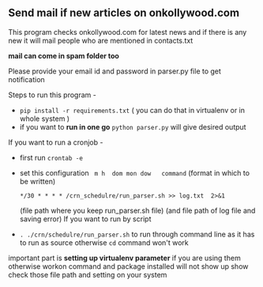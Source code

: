 ## Send mail if new articles on onkollywood.com
This program checks onkollywood.com for latest news and if there is any new it will mail people
who are mentioned in contacts.txt 

**mail can come in spam folder too**

Please provide your email id and password in parser.py file to get notification

Steps to run this program -
- `pip install -r requirements.txt` ( you can do that in virtualenv or in whole system )
- if you want to **run in one go** `python parser.py` will give desired output

If you want to run a cronjob -
- first run `crontab -e` 
- set this configuration ` m h  dom mon dow   command` (format in which to be written)

    `*/30 * * * * /crn_schedulre/run_parser.sh >> log.txt  2>&1`
    
    (file path where you keep run_parser.sh file) (and file path of log file and saving error)
    If you want to run by script

-  `. ./crn/schedulre/run_parser.sh` to run through command line as it has to run as source
otherwise `cd` command won't work

important part is **setting up virtualenv parameter** if you are using them
otherwise workon command and package installed will not show up
show check those file path and setting on your system
